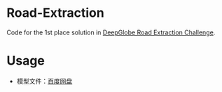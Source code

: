# Road-Extraction
Code for the 1st place solution in [DeepGlobe Road Extraction Challenge](https://competitions.codalab.org/competitions/18467).



# Usage

- 模型文件：[百度网盘](https://pan.baidu.com/s/1wqyOEkw5o0bzbuj7gBMesQ)
